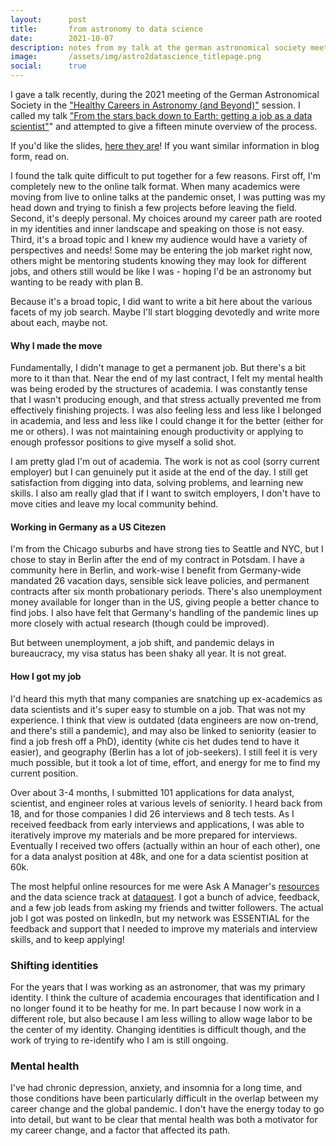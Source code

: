 ```yaml
---
layout:      post
title:       from astronomy to data science
date:        2021-10-07
description: notes from my talk at the german astronomical society meeting
image:       /assets/img/astro2datascience_titlepage.png
social:      true 
---
```


I gave a talk recently, during the 2021 meeting of the German Astronomical Society in the ["Healthy Careers in Astronomy (and Beyond)"](https://ag2021.astronomische-gesellschaft.de/view_splinter.php?session=Careers) session. I called my talk ["From the stars back down to Earth: getting a job as a data scientist"](https://ag2021.astronomische-gesellschaft.de/view_abstract.php?id=157)" and attempted to give a fifteen minute overview of the process.

If you'd like the slides, [here they are](/assets/pdf/sjs_astro_to_data_science2021.pdf)! If you want similar information in blog form, read on. 

I found the talk quite difficult to put together for a few reasons. First off, I'm completely new to the online talk format. When many academics were moving from live to online talks at the pandemic onset, I was putting was my head down and trying to finish a few projects before leaving the field. Second, it's deeply personal. My choices around my career path are rooted in my identities and inner landscape and speaking on those is not easy. Third, it's a broad topic and I knew my audience would have a variety of perspectives and needs! Some may be entering the job market right now, others might be mentoring students knowing they may look for different jobs, and others still would be like I was - hoping I'd be an astronomy but wanting to be ready with plan B. 

Because it's a broad topic, I did want to write a bit here about the various facets of my job search. Maybe I'll start blogging devotedly and write more about each, maybe not. 

#### Why I made the move
Fundamentally, I didn't manage to get a permanent job. But there's a bit more to it than that. Near the end of my last contract, I felt my mental health was being eroded by the structures of academia. I was constantly tense that I wasn't producing enough, and that stress actually prevented me from effectively finishing projects. I was also feeling less and less like I belonged in academia, and less and less like I could change it for the better (either for me or others). I was not maintaining enough productivity or applying to enough professor positions to give myself a solid shot.

I am pretty glad I'm out of academia. The work is not as cool (sorry current employer) but I can genuinely put it aside at the end of the day. I still get satisfaction from digging into data, solving problems, and learning new skills. I also am really glad that if I want to switch employers, I don't have to move cities and leave my local community behind.

#### Working in Germany as a US Citezen
I'm from the Chicago suburbs and have strong ties to Seattle and NYC, but I chose to stay in Berlin after the end of my contract in Potsdam. I have a community here in Berlin, and work-wise I benefit from Germany-wide mandated 26 vacation days, sensible sick leave policies, and permanent contracts after six month probationary periods. There's also unemployment money available for longer than in the US, giving people a better chance to find jobs. I also have felt that Germany's handling of the pandemic lines up more closely with actual research (though could be improved). 

But between unemployment, a job shift, and pandemic delays in bureaucracy, my visa status has been shaky all year. It is not great. 

#### How I got my job
I'd heard this myth that many companies are snatching up ex-academics as data scientists and it's super easy to stumble on a job. That was not my experience. I think that view is outdated (data engineers are now on-trend, and there's still a pandemic), and may also be linked to seniority (easier to find a job fresh off a PhD), identity (white cis het dudes tend to have it easier), and geography (Berlin has a lot of job-seekers). I still feel it is very much possible, but it took a lot of time, effort, and energy for me to find my current position.

Over about 3-4 months, I submitted 101 applications for data analyst, scientist, and engineer roles at various levels of seniority. I heard back from 18, and for those companies I did 26 interviews and 8 tech tests. As I received feedback from early interviews and applications, I was able to iteratively improve my materials and be more prepared for interviews. Eventually I received two offers (actually within an hour of each other), one for a data analyst position at 48k, and one for a data scientist position at 60k. 

The most helpful online resources for me were Ask A Manager's [resources](https://www.askamanager.org/2020/07/heres-a-bunch-of-help-finding-a-new-job.html) and the data science track at [dataquest](https://app.dataquest.io/). I got a bunch of advice, feedback, and a few job leads from asking my friends and twitter followers. The actual job I got was posted on linkedIn, but my network was ESSENTIAL for the feedback and support that I needed to improve my materials and interview skills, and to keep applying!

### Shifting identities
For the years that I was working as an astronomer, that was my primary identity. I think the culture of academia encourages that identification and I no longer found it to be heathy for me. In part because I now work in a different role, but also because I am less willing to allow wage labor to be the center of my identity. Changing identities is difficult though, and the work of trying to re-identify who I am is still ongoing. 

### Mental health
I've had chronic depression, anxiety, and insomnia for a long time, and those conditions have been particularly difficult in the overlap between my career change and the global pandemic. I don't have the energy today to go into detail, but want to be clear that mental health was both a motivator for my career change, and a factor that affected its path.
